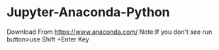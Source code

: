 # Jupyter-Anaconda-Python
Download From https://www.anaconda.com/
Note:If you don't see run button>use Shift +Enter Key 
